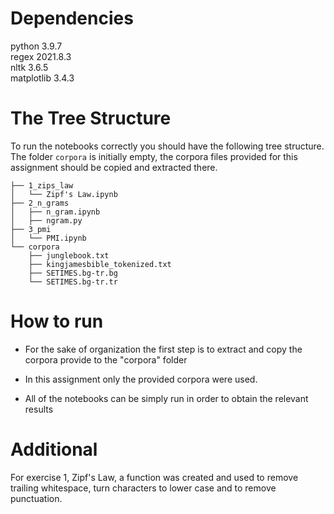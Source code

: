 # Dependencies  

python 3.9.7  
regex 2021.8.3  
nltk 3.6.5  
matplotlib 3.4.3  

# The Tree Structure   

To run the notebooks correctly you should have the following tree structure. The folder ```corpora``` is initially empty, the corpora files provided for this assignment should be copied and extracted there.

```.
├── 1_zips_law  
│   └── Zipf's Law.ipynb  
├── 2_n_grams  
│   ├── n_gram.ipynb  
│   ├── ngram.py  
├── 3_pmi  
│   └── PMI.ipynb  
└── corpora  
    ├── junglebook.txt  
    ├── kingjamesbible_tokenized.txt  
    ├── SETIMES.bg-tr.bg  
    └── SETIMES.bg-tr.tr
```

# How to run  

* For the sake of organization the first step is to extract and copy the corpora provide to the "corpora" folder

* In this assignment only the provided corpora were used.

* All of the notebooks can be simply run in order to obtain the relevant results  



# Additional  

 For exercise 1, Zipf's Law, a function was created and used to remove trailing whitespace, turn characters to lower case and to remove punctuation.  
